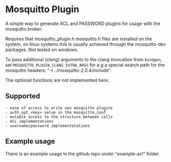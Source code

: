 # Mosquitto Plugin

A simple way to generate ACL and PASSWORD plugins for usage with the mosquitto
broker.

Requires that mosquitto_plugin.h mosquitto.h files are installed on the system,
on linux systems this is usually achieved through the mosquitto-dev packages.
Not tested on windows.

To pass additional (clang) arguments to the clang invocation from `bindgen`, set
`MOSQUITTO_PLUGIN_CLANG_EXTRA_ARGS` for e.g a special search path for the
mosquitto headers: "-I ../mosquitto-2.0.4/include".

The optional functions are not implemented here.

## Supported

    - ease of access to write own mosquitto plugins
    - auth_opt_<key> value in the mosquitto_conf
    - mutable access to the structure between calls
    - ACL implementations
    - username/password implementatations

## Example usage

There is an example usage in the github repo under "example-acl" folder.
